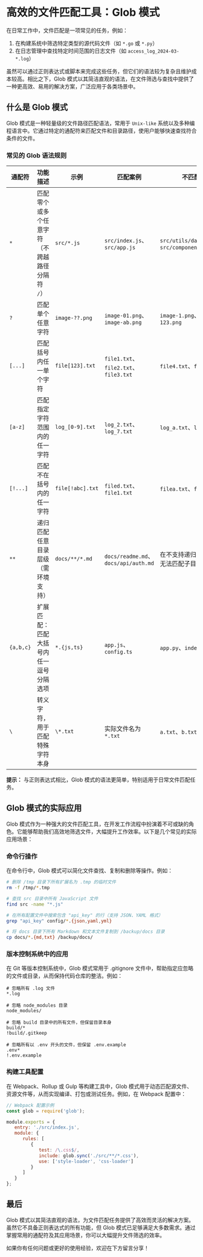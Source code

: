 # 高效的文件匹配工具：Glob 模式

在日常工作中，文件匹配是一项常见的任务，例如：

1. 在构建系统中筛选特定类型的源代码文件（如 `*.go` 或 `*.py`）
2. 在日志管理中查找特定时间范围的日志文件（如 `access_log_2024-03-*.log`）

虽然可以通过正则表达式或脚本来完成这些任务，但它们的语法较为复杂且维护成本较高。相比之下，Glob 模式以其简洁直观的语法，在文件筛选与查找中提供了一种更高效、易用的解决方案，广泛应用于各类场景中。

## 什么是 Glob 模式

Glob 模式是一种轻量级的文件路径匹配语法，常用于 `Unix-like` 系统以及多种编程语言中。它通过特定的通配符来匹配文件和目录路径，使用户能够快速查找符合条件的文件。

### 常见的 Glob 语法规则

| 通配符    | 功能描述                                       | 示例             | 匹配案例                              | 不匹配案例                                      |
| --------- | ---------------------------------------------- | ---------------- | ------------------------------------- | ----------------------------------------------- |
| `*`       | 匹配零个或多个任意字符（不跨越路径分隔符 `/`） | `src/*.js`       | `src/index.js`、`src/app.js`          | `src/utils/date.js`、`src/components/button.js` |
| `?`       | 匹配单个任意字符                               | `image-??.png`   | `image-01.png`、`image-ab.png`        | `image-1.png`、`image-123.png`                  |
| `[...]`   | 匹配括号内任一单个字符                         | `file[123].txt`  | `file1.txt`、`file2.txt`、`file3.txt` | `file4.txt`、`file12.txt`                       |
| `[a-z]`   | 匹配指定字符范围内的任一字符                   | `log_[0-9].txt`  | `log_2.txt`、`log_7.txt`              | `log_a.txt`、`log_10.txt`                       |
| `[!...]`  | 匹配不在括号内的任一字符                       | `file[!abc].txt` | `filed.txt`、`file1.txt`              | `filea.txt`、`fileb.txt`                        |
| `**`      | 递归匹配任意目录层级（需环境支持）             | `docs/**/*.md`   | `docs/readme.md`、`docs/api/auth.md`  | 在不支持递归匹配的环境中无法匹配子目录          |
| `{a,b,c}` | 扩展匹配：匹配大括号内任一逗号分隔选项         | `*.{js,ts}`      | `app.js`、`config.ts`                 | `app.py`、`index.html`                          |
| `\`       | 转义字符，用于匹配特殊字符本身                 | `\*.txt`         | 实际文件名为 `*.txt`                  | `a.txt`、`b.txt`                                |

**提示：** 与正则表达式相比，Glob 模式的语法更简单，特别适用于日常文件匹配任务。

## Glob 模式的实际应用

Glob 模式作为一种强大的文件匹配工具，在开发工作流程中扮演着不可或缺的角色。它能够帮助我们高效地筛选文件，大幅提升工作效率。以下是几个常见的实际应用场景：

### 命令行操作

在命令行中，Glob 模式可以简化文件查找、复制和删除等操作。例如：

```bash
# 删除 /tmp 目录下所有扩展名为 .tmp 的临时文件
rm -f /tmp/*.tmp

# 查找 src 目录中所有 JavaScript 文件
find src -name "*.js"

# 在所有配置文件中搜索包含 "api_key" 的行（支持 JSON、YAML 格式）
grep "api_key" config/*.{json,yaml,yml}

# 将 docs 目录下所有 Markdown 和文本文件复制到 /backup/docs 目录
cp docs/*.{md,txt} /backup/docs/
```

### 版本控制系统中的应用

在 Git 等版本控制系统中，Glob 模式常用于 .gitignore 文件中，帮助指定应忽略的文件或目录，从而保持代码仓库的整洁。例如：

```plaintext
# 忽略所有 .log 文件
*.log

# 忽略 node_modules 目录
node_modules/

# 忽略 build 目录中的所有文件，但保留目录本身
build/*
!build/.gitkeep

# 忽略所有以 .env 开头的文件，但保留 .env.example
.env*
!.env.example
```

### 构建工具配置

在 Webpack、Rollup 或 Gulp 等构建工具中，Glob 模式用于动态匹配源文件、资源文件等，从而实现编译、打包或测试任务。例如，在 Webpack 配置中：

```js
// Webpack 配置示例
const glob = require('glob');

module.exports = {
   entry: './src/index.js',
   module: {
      rules: [
         {
            test: /\.css$/,
            include: glob.sync('./src/**/*.css'),
            use: ['style-loader', 'css-loader']
         }
      ]
   }
};
```

## 最后

Glob 模式以其简洁直观的语法，为文件匹配任务提供了高效而灵活的解决方案。虽然它不具备正则表达式的所有功能，但 Glob 模式已足够满足大多数需求。通过掌握常用的通配符及其应用场景，你可以大幅提升文件筛选的效率。

如果你有任何问题或更好的使用经验，欢迎在下方留言分享！
